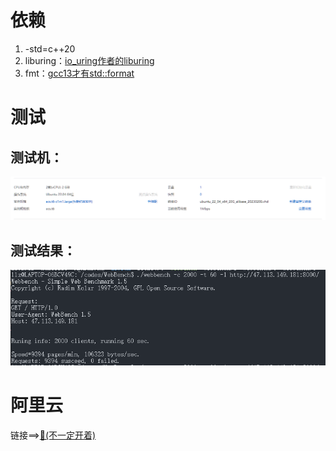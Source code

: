 # 依赖
1. -std=c++20
2. liburing：[io_uring作者的liburing](https://github.com/axboe/liburing)
3. fmt：[gcc13才有std::format](https://fmt.dev/latest/index.html)

# 测试
## 测试机：


![aliyun](https://github.com/llz-lian/server-iouring/blob/main/imgs/aliyun.PNG)


## 测试结果：


![result](https://github.com/llz-lian/server-iouring/blob/main/imgs/result-link.PNG)

# 阿里云
链接==>[🔗(不一定开着)](http://47.113.149.181:8000/)

